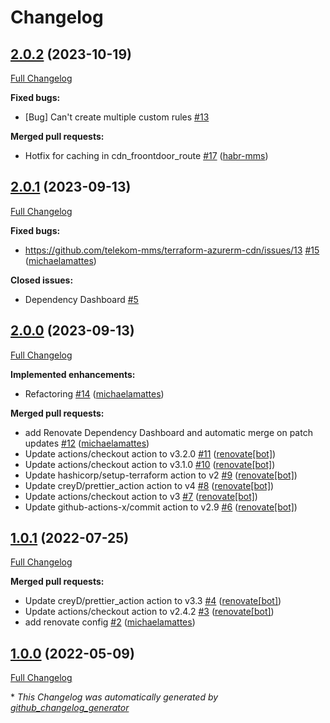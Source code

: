 # Changelog

## [2.0.2](https://github.com/telekom-mms/terraform-azurerm-cdn/tree/2.0.2) (2023-10-19)

[Full Changelog](https://github.com/telekom-mms/terraform-azurerm-cdn/compare/2.0.1...2.0.2)

**Fixed bugs:**

- \[Bug\] Can't create multiple custom rules [\#13](https://github.com/telekom-mms/terraform-azurerm-cdn/issues/13)

**Merged pull requests:**

- Hotfix for caching in cdn\_froontdoor\_route [\#17](https://github.com/telekom-mms/terraform-azurerm-cdn/pull/17) ([habr-mms](https://github.com/habr-mms))

## [2.0.1](https://github.com/telekom-mms/terraform-azurerm-cdn/tree/2.0.1) (2023-09-13)

[Full Changelog](https://github.com/telekom-mms/terraform-azurerm-cdn/compare/2.0.0...2.0.1)

**Fixed bugs:**

- https://github.com/telekom-mms/terraform-azurerm-cdn/issues/13 [\#15](https://github.com/telekom-mms/terraform-azurerm-cdn/pull/15) ([michaelamattes](https://github.com/michaelamattes))

**Closed issues:**

- Dependency Dashboard [\#5](https://github.com/telekom-mms/terraform-azurerm-cdn/issues/5)

## [2.0.0](https://github.com/telekom-mms/terraform-azurerm-cdn/tree/2.0.0) (2023-09-13)

[Full Changelog](https://github.com/telekom-mms/terraform-azurerm-cdn/compare/1.0.1...2.0.0)

**Implemented enhancements:**

- Refactoring [\#14](https://github.com/telekom-mms/terraform-azurerm-cdn/pull/14) ([michaelamattes](https://github.com/michaelamattes))

**Merged pull requests:**

- add Renovate Dependency Dashboard and automatic merge on patch updates [\#12](https://github.com/telekom-mms/terraform-azurerm-cdn/pull/12) ([michaelamattes](https://github.com/michaelamattes))
- Update actions/checkout action to v3.2.0 [\#11](https://github.com/telekom-mms/terraform-azurerm-cdn/pull/11) ([renovate[bot]](https://github.com/apps/renovate))
- Update actions/checkout action to v3.1.0 [\#10](https://github.com/telekom-mms/terraform-azurerm-cdn/pull/10) ([renovate[bot]](https://github.com/apps/renovate))
- Update hashicorp/setup-terraform action to v2 [\#9](https://github.com/telekom-mms/terraform-azurerm-cdn/pull/9) ([renovate[bot]](https://github.com/apps/renovate))
- Update creyD/prettier\_action action to v4 [\#8](https://github.com/telekom-mms/terraform-azurerm-cdn/pull/8) ([renovate[bot]](https://github.com/apps/renovate))
- Update actions/checkout action to v3 [\#7](https://github.com/telekom-mms/terraform-azurerm-cdn/pull/7) ([renovate[bot]](https://github.com/apps/renovate))
- Update github-actions-x/commit action to v2.9 [\#6](https://github.com/telekom-mms/terraform-azurerm-cdn/pull/6) ([renovate[bot]](https://github.com/apps/renovate))

## [1.0.1](https://github.com/telekom-mms/terraform-azurerm-cdn/tree/1.0.1) (2022-07-25)

[Full Changelog](https://github.com/telekom-mms/terraform-azurerm-cdn/compare/1.0.0...1.0.1)

**Merged pull requests:**

- Update creyD/prettier\_action action to v3.3 [\#4](https://github.com/telekom-mms/terraform-azurerm-cdn/pull/4) ([renovate[bot]](https://github.com/apps/renovate))
- Update actions/checkout action to v2.4.2 [\#3](https://github.com/telekom-mms/terraform-azurerm-cdn/pull/3) ([renovate[bot]](https://github.com/apps/renovate))
- add renovate config [\#2](https://github.com/telekom-mms/terraform-azurerm-cdn/pull/2) ([michaelamattes](https://github.com/michaelamattes))

## [1.0.0](https://github.com/telekom-mms/terraform-azurerm-cdn/tree/1.0.0) (2022-05-09)

[Full Changelog](https://github.com/telekom-mms/terraform-azurerm-cdn/compare/a0c951968b5bdfb0c6d0e0832ff653f71501fcd4...1.0.0)



\* *This Changelog was automatically generated by [github_changelog_generator](https://github.com/github-changelog-generator/github-changelog-generator)*
